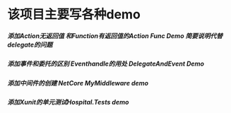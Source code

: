 # 该项目主要写各种demo
##### 添加Action无返回值 和Function有返回值的Action Func Demo  简要说明代替delegate的问题
##### 添加事件和委托的区别 Eventhandle的用处 DelegateAndEvent Demo
##### 添加中间件的创建 NetCore MyMiddleware  demo
##### 添加Xunit的单元测试Hospital.Tests demo
